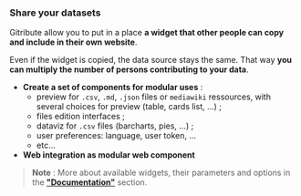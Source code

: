 ### Share your datasets

Gitribute allow you to put in a place **a widget that other people can copy and include in their own website**.

Even if the widget is copied, the data source stays the same. That way **you can multiply the number of persons contributing to your data**.

- **Create a set of components for modular uses** :
  - preview for `.csv`, `.md`, `.json` files or `mediawiki` ressources, with several choices for preview (table, cards list, ...) ;
  - files edition interfaces ;
  - dataviz for `.csv` files (barcharts, pies, ...) ;
  - user preferences: language, user token, ...
  - etc...
- **Web integration as modular web component**

> **Note** : More about available widgets, their parameters and options in the **["Documentation"](/docs-widgets-overview)** section.
